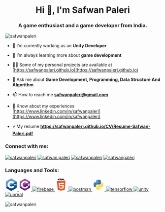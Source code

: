<h1 align="center">Hi 👋, I'm Safwan Paleri</h1>
<h3 align="center">A game enthusiast and a game developer from India.</h3>

<p align="left"> <img src="https://komarev.com/ghpvc/?username=safwanpaleri&label=Profile%20views&color=0e75b6&style=flat" alt="safwanpaleri" /> </p>

- 🔭 I’m currently working as an **Unity Developer**

- 🌱 I’m always learning more about **game development**

- 👨‍💻 Some of my personal projects are available at [https://safwanpaleri.github.io](https://safwanpaleri.github.io)

- 💬 Ask me about **Game Development, Programming, Data Structure And Algorithm**

- 📫 How to reach me **safwanpaleri@gmail.com**

- 📄 Know about my experiences [https://www.linkedin.com/in/safwanpaleri](https://www.linkedin.com/in/safwanpaleri)

- ⚡ My resume **https://safwanpaleri.github.io/CV/Resume-Safwan-Paleri.pdf**

<h3 align="left">Connect with me:</h3>
<p align="left">
<a href="https://linkedin.com/in/safwanpaleri" target="blank"><img align="center" src="https://raw.githubusercontent.com/rahuldkjain/github-profile-readme-generator/master/src/images/icons/Social/linked-in-alt.svg" alt="safwanpaleri" height="30" width="40" /></a>
<a href="https://fb.com/safwan.paleri" target="blank"><img align="center" src="https://raw.githubusercontent.com/rahuldkjain/github-profile-readme-generator/master/src/images/icons/Social/facebook.svg" alt="safwan.paleri" height="30" width="40" /></a>
<a href="https://www.hackerrank.com/safwanpaleri" target="blank"><img align="center" src="https://raw.githubusercontent.com/rahuldkjain/github-profile-readme-generator/master/src/images/icons/Social/hackerrank.svg" alt="safwanpaleri" height="30" width="40" /></a>
<a href="https://www.hackerearth.com/safwanpaleri" target="blank"><img align="center" src="https://raw.githubusercontent.com/rahuldkjain/github-profile-readme-generator/master/src/images/icons/Social/hackerearth.svg" alt="safwanpaleri" height="30" width="40" /></a>
</p>

<h3 align="left">Languages and Tools:</h3>
<p align="left"> <a href="https://www.w3schools.com/cpp/" target="_blank" rel="noreferrer"> <img src="https://raw.githubusercontent.com/devicons/devicon/master/icons/cplusplus/cplusplus-original.svg" alt="cplusplus" width="40" height="40"/> </a> <a href="https://www.w3schools.com/cs/" target="_blank" rel="noreferrer"> <img src="https://raw.githubusercontent.com/devicons/devicon/master/icons/csharp/csharp-original.svg" alt="csharp" width="40" height="40"/> </a> <a href="https://firebase.google.com/" target="_blank" rel="noreferrer"> <img src="https://www.vectorlogo.zone/logos/firebase/firebase-icon.svg" alt="firebase" width="40" height="40"/> </a> <a href="https://www.w3.org/html/" target="_blank" rel="noreferrer"> <img src="https://raw.githubusercontent.com/devicons/devicon/master/icons/html5/html5-original-wordmark.svg" alt="html5" width="40" height="40"/> </a> <a href="https://postman.com" target="_blank" rel="noreferrer"> <img src="https://www.vectorlogo.zone/logos/getpostman/getpostman-icon.svg" alt="postman" width="40" height="40"/> </a> <a href="https://www.python.org" target="_blank" rel="noreferrer"> <img src="https://raw.githubusercontent.com/devicons/devicon/master/icons/python/python-original.svg" alt="python" width="40" height="40"/> </a> <a href="https://www.tensorflow.org" target="_blank" rel="noreferrer"> <img src="https://www.vectorlogo.zone/logos/tensorflow/tensorflow-icon.svg" alt="tensorflow" width="40" height="40"/> </a> <a href="https://unity.com/" target="_blank" rel="noreferrer"> <img src="https://www.vectorlogo.zone/logos/unity3d/unity3d-icon.svg" alt="unity" width="40" height="40"/> </a> <a href="https://unrealengine.com/" target="_blank" rel="noreferrer"> <img src="https://raw.githubusercontent.com/kenangundogan/fontisto/036b7eca71aab1bef8e6a0518f7329f13ed62f6b/icons/svg/brand/unreal-engine.svg" alt="unreal" width="40" height="40"/> </a> </p>

<p><img align="center" src="https://github-readme-stats.vercel.app/api/top-langs?username=safwanpaleri&show_icons=true&theme=tokyonight&locale=en&layout=compact" alt="safwanpaleri" /></p>
